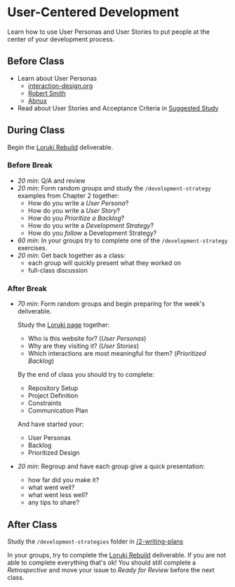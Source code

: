 # User-Centered Development

Learn how to use User Personas and User Stories to put people at the center of
your development process.

## Before Class

- Learn about User Personas
  - [interaction-design.org](https://www.youtube.com/watch?v=XnG4c4gXaQY)
  - [Robert Smith](https://www.youtube.com/watch?v=vZ578SqL1oA)
  - [Abnux](https://www.youtube.com/watch?v=GaEdg9zTdB8)
- Read about User Stories and Acceptance Criteria in
  [Suggested Study](../suggested-study.md)

## During Class

Begin the [Loruki Rebuild](../deliverables/loruki-rebuild.md) deliverable.

### Before Break

- _20 min_: Q/A and review
- _20 min_: Form random groups and study the `/development-strategy` examples
  from Chapter 2 together:
  - How do you write a _User Persona_?
  - How do you write a _User Story_?
  - How do you _Prioritize a Backlog_?
  - How do you write a _Development Strategy_?
  - How do you _follow_ a Development Strategy?
- _60 min_: In your groups try to complete one of the `/development-strategy`
  exercises.
- _20 min_: Get back together as a class:
  - each group will quickly present what they worked on
  - full-class discussion

### After Break

- _70 min_: Form random groups and begin preparing for the week's deliverable.

  Study the [Loruki page](https://zen-carson-c10c9f.netlify.app/) together:

  - Who is this website for? (_User Personas_)
  - Why are they visiting it? (_User Stories_)
  - Which interactions are most meaningful for them? (_Prioritized Backlog_)

  By the end of class you should try to complete:

  - Repository Setup
  - Project Definition
  - Constraints
  - Communication Plan

  And have started your:

  - User Personas
  - Backlog
  - Prioritized Design

- _20 min_: Regroup and have each group give a quick presentation:
  - how far did you make it?
  - what went well?
  - what went less well?
  - any tips to share?

## After Class

Study the `/development-strategies` folder in
[/2-writing-plans](../2-writing-plans)

In your groups, try to complete the
[Loruki Rebuild](../deliverables/loruki-rebuild.md) deliverable. If you are not
able to complete everything that's ok! You should still complete a
_Retrospective_ and move your issue to _Ready for Review_ before the next class.
